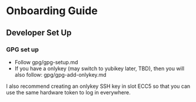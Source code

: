 # Onboarding Guide

## Developer Set Up
### GPG set up
- Follow gpg/gpg-setup.md
- If you have a onlykey (may switch to yubikey later, TBD), then you will also follow: gpg/gpg-add-onlykey.md


I also recommend creating an onlykey SSH key in slot ECC5 so that you can use the same hardware token to log in everywhere.

